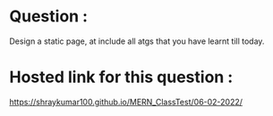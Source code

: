 # Question :
Design a static page, at include all atgs that you have learnt till today.
# Hosted link for this question :
https://shraykumar100.github.io/MERN_ClassTest/06-02-2022/